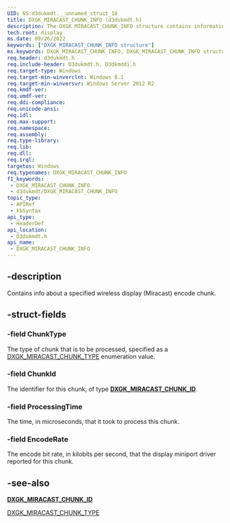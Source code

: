 ```yaml
---
UID: NS:d3dukmdt.__unnamed_struct_18
title: DXGK_MIRACAST_CHUNK_INFO (d3dukmdt.h)
description: The DXGK_MIRACAST_CHUNK_INFO structure contains information about a specified wireless display (Miracast) encode chunk.
tech.root: display
ms.date: 09/26/2022
keywords: ["DXGK_MIRACAST_CHUNK_INFO structure"]
ms.keywords: DXGK_MIRACAST_CHUNK_INFO, DXGK_MIRACAST_CHUNK_INFO structure [Display Devices], d3dukmdt/DXGK_MIRACAST_CHUNK_INFO, display.dxgk_miracast_chunk_info
req.header: d3dukmdt.h
req.include-header: D3dukmdt.h, D3dkmddi.h
req.target-type: Windows
req.target-min-winverclnt: Windows 8.1
req.target-min-winversvr: Windows Server 2012 R2
req.kmdf-ver: 
req.umdf-ver: 
req.ddi-compliance: 
req.unicode-ansi: 
req.idl: 
req.max-support: 
req.namespace: 
req.assembly: 
req.type-library: 
req.lib: 
req.dll: 
req.irql: 
targetos: Windows
req.typenames: DXGK_MIRACAST_CHUNK_INFO
f1_keywords:
 - DXGK_MIRACAST_CHUNK_INFO
 - d3dukmdt/DXGK_MIRACAST_CHUNK_INFO
topic_type:
 - APIRef
 - kbSyntax
api_type:
 - HeaderDef
api_location:
 - D3dukmdt.h
api_name:
 - DXGK_MIRACAST_CHUNK_INFO
---
```


## -description

Contains info about a specified wireless display (Miracast) encode chunk.

## -struct-fields

### -field ChunkType

The type of chunk that is to be processed, specified as a [DXGK_MIRACAST_CHUNK_TYPE](/windows-hardware/drivers/ddi/d3dukmdt/ne-d3dukmdt-_dxgk_miracast_chunk_type) enumeration value.

### -field ChunkId

The identifier for this chunk, of type [**DXGK_MIRACAST_CHUNK_ID**](/windows-hardware/drivers/ddi/d3dukmdt/ns-d3dukmdt-dxgk_miracast_chunk_id).

### -field ProcessingTime

The time, in microseconds, that it took to process this chunk.

### -field EncodeRate

The encode bit rate, in kilobits per second, that the display miniport driver reported for this chunk.

## -see-also

[**DXGK_MIRACAST_CHUNK_ID**](/windows-hardware/drivers/ddi/d3dukmdt/ns-d3dukmdt-dxgk_miracast_chunk_id)

[DXGK_MIRACAST_CHUNK_TYPE](/windows-hardware/drivers/ddi/d3dukmdt/ne-d3dukmdt-_dxgk_miracast_chunk_type)
